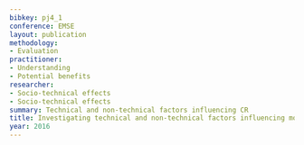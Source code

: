 ```yaml
---
bibkey: pj4_1
conference: EMSE
layout: publication
methodology:
- Evaluation
practitioner:
- Understanding
- Potential benefits
researcher:
- Socio-technical effects
- Socio-technical effects
summary: Technical and non-technical factors influencing CR
title: Investigating technical and non-technical factors influencing modern code review
year: 2016
---
```

